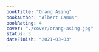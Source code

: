 ```yaml
---
bookTitle: "Orang Asing"
bookAuthor: "Albert Camus"
bookRating: 4
cover: "./cover/orang-asing.jpg"
status: 3
dateFinish: "2021-03-03"
---
```

